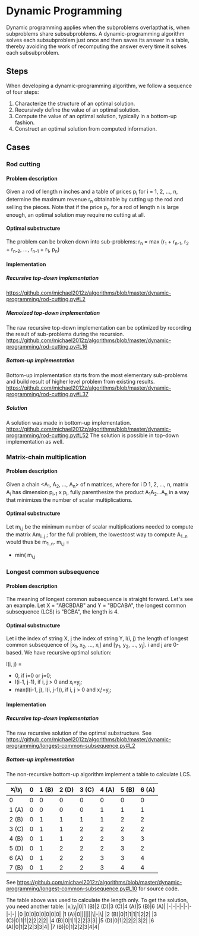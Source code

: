 # Dynamic Programming
Dynamic programming applies when the subproblems overlapthat is, when subproblems share subsubproblems. 
A dynamic-programming algorithm solves each subsubproblem just once and then saves its answer in a table, thereby avoiding the work of recomputing the answer every time it solves each subsubproblem.

## Steps
When developing a dynamic-programming algorithm, we follow a sequence of
four steps:
1. Characterize the structure of an optimal solution.
2. Recursively define the value of an optimal solution.
3. Compute the value of an optimal solution, typically in a bottom-up fashion.
4. Construct an optimal solution from computed information.

## Cases

### Rod cutting

#### Problem description
Given a rod of length n inches and a table of prices p<sub>i</sub> for i = 1, 2, ..., n, determine the maximum revenue r<sub>n</sub> obtainable by cutting up the rod and selling the pieces. Note that if the price p<sub>n</sub> for a rod of length n is large enough, an optimal solution may require no cutting at all.

#### Optimal substructure
The problem can be broken down into sub-problems:
r<sub>n</sub> = max (r<sub>1</sub> + r<sub>n-1</sub>, r<sub>2</sub> + r<sub>n-2</sub>, ..., r<sub>n-1</sub> + r<sub>1</sub>, p<sub>n</sub>)

#### Implementation
##### Recursive top-down implementation
https://github.com/michael2012z/algorithms/blob/master/dynamic-programming/rod-cutting.py#L2

##### Memoized top-down implementation
The raw recursive top-down implementation can be optimized by recording the result of sub-problems during the recursion.
https://github.com/michael2012z/algorithms/blob/master/dynamic-programming/rod-cutting.py#L16

##### Bottom-up implementation
Bottom-up implementation starts from the most elementary sub-problems and build result of higher level problem from existing results.
https://github.com/michael2012z/algorithms/blob/master/dynamic-programming/rod-cutting.py#L37

##### Solution
A solution was made in bottom-up implementation.
https://github.com/michael2012z/algorithms/blob/master/dynamic-programming/rod-cutting.py#L52
The solution is possible in top-down implementation as well.

### Matrix-chain multiplication

#### Problem description
Given a chain <A<sub>1</sub>, A<sub>2</sub>, ..., A<sub>n</sub>> of n matrices, where for i D 1, 2, ..., n, matrix A<sub>i</sub> has dimension p<sub>i-1</sub> x p<sub>i</sub>, fully parenthesize the product A<sub>1</sub>A<sub>2</sub>...A<sub>n</sub> in a way that minimizes the number of scalar multiplications.

#### Optimal substructure
Let m<sub>i,j</sub> be the minimum number of scalar multiplications needed to compute the matrix Am<sub>i..j</sub> ; for the full problem, the lowestcost way to compute A<sub>1..n</sub> would thus be m<sub>1..n</sub>.
m<sub>i,j</sub> = 
- min( m<sub>i,j</sub> 


### Longest common subsequence
#### Problem description
The meaning of longest common subsequence is straight forward. Let's see an example. Let X = "ABCBDAB" and Y = "BDCABA", the longest common subsequence (LCS) is "BCBA", the length is 4.

#### Optimal substructure
Let i the index of string X, j the index of string Y, l(i, j) the length of longest common subsequence of \[x<sub>1</sub>, x<sub>2</sub>, ..., x<sub>i</sub>\] and \[y<sub>1</sub>, y<sub>2</sub>, ..., y<sub>j</sub>\]. i and j are 0-based. We have recursive optimal solution:

l(i, j) = 
- 0, if i=0 or j=0;
- l(i-1, j-1), if i, j > 0 and x<sub>i</sub>=y<sub>j</sub>;
- max(l(i-1, j), l(i, j-1)), if i, j > 0 and x<sub>i</sub>!=y<sub>j</sub>;

#### Implementation
##### Recursive top-down implementation
The raw recursive solution of the optimal substructure. See https://github.com/michael2012z/algorithms/blob/master/dynamic-programming/longest-common-subsequence.py#L2

##### Bottom-up implementation
The non-recursive bottom-up algorithm implement a table to calculate LCS.

|x<sub>i</sub>\y<sub>j</sub>|0|1 (B)|2 (D)|3 (C)|4 (A)|5 (B)|6 (A)|
|-|-|-|-|-|-|-|-|
|0 |0|0|0|0|0|0|0|
|1 (A)|0|0|0|0|1|1|1|
|2 (B)|0|1|1|1|1|2|2|
|3 (C)|0|1|1|2|2|2|2|
|4 (B)|0|1|1|2|2|3|3|
|5 (D)|0|1|2|2|2|3|2|
|6 (A)|0|1|2|2|3|3|4|
|7 (B)|0|1|2|2|3|4|4|

See https://github.com/michael2012z/algorithms/blob/master/dynamic-programming/longest-common-subsequence.py#L10 for source code.

The table above was used to calculate the length only. To get the solution, you need another table:
|x<sub>i</sub>\y<sub>j</sub>|0|1 (B)|2 (D)|3 (C)|4 (A)|5 (B)|6 (A)|
|-|-|-|-|-|-|-|-|
|0 |0|0|0|0|0|0|0|
|1 (A)|0|\||\||\||\\|-|\\|
|2 (B)|0|1|1|1|1|2|2|
|3 (C)|0|1|1|2|2|2|2|
|4 (B)|0|1|1|2|2|3|3|
|5 (D)|0|1|2|2|2|3|2|
|6 (A)|0|1|2|2|3|3|4|
|7 (B)|0|1|2|2|3|4|4|
